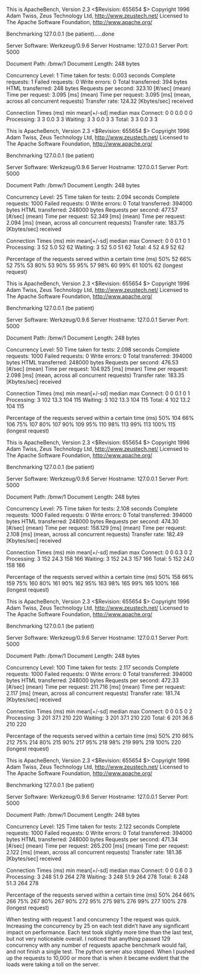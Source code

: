 This is ApacheBench, Version 2.3 <$Revision: 655654 $>
Copyright 1996 Adam Twiss, Zeus Technology Ltd, http://www.zeustech.net/
Licensed to The Apache Software Foundation, http://www.apache.org/

Benchmarking 127.0.0.1 (be patient).....done


Server Software:        Werkzeug/0.9.6
Server Hostname:        127.0.0.1
Server Port:            5000

Document Path:          /bmw/1
Document Length:        248 bytes

Concurrency Level:      1
Time taken for tests:   0.003 seconds
Complete requests:      1
Failed requests:        0
Write errors:           0
Total transferred:      394 bytes
HTML transferred:       248 bytes
Requests per second:    323.10 [#/sec] (mean)
Time per request:       3.095 [ms] (mean)
Time per request:       3.095 [ms] (mean, across all concurrent requests)
Transfer rate:          124.32 [Kbytes/sec] received

Connection Times (ms)
              min  mean[+/-sd] median   max
Connect:        0    0   0.0      0       0
Processing:     3    3   0.0      3       3
Waiting:        3    3   0.0      3       3
Total:          3    3   0.0      3       3




This is ApacheBench, Version 2.3 <$Revision: 655654 $>
Copyright 1996 Adam Twiss, Zeus Technology Ltd, http://www.zeustech.net/
Licensed to The Apache Software Foundation, http://www.apache.org/

Benchmarking 127.0.0.1 (be patient)


Server Software:        Werkzeug/0.9.6
Server Hostname:        127.0.0.1
Server Port:            5000

Document Path:          /bmw/1
Document Length:        248 bytes

Concurrency Level:      25
Time taken for tests:   2.094 seconds
Complete requests:      1000
Failed requests:        0
Write errors:           0
Total transferred:      394000 bytes
HTML transferred:       248000 bytes
Requests per second:    477.57 [#/sec] (mean)
Time per request:       52.349 [ms] (mean)
Time per request:       2.094 [ms] (mean, across all concurrent requests)
Transfer rate:          183.75 [Kbytes/sec] received

Connection Times (ms)
              min  mean[+/-sd] median   max
Connect:        0    0   0.1      0       1
Processing:     3   52   5.0     52      62
Waiting:        3   52   5.0     51      62
Total:          4   52   4.9     52      62

Percentage of the requests served within a certain time (ms)
  50%     52
  66%     52
  75%     53
  80%     53
  90%     55
  95%     57
  98%     60
  99%     61
 100%     62 (longest request)




This is ApacheBench, Version 2.3 <$Revision: 655654 $>
Copyright 1996 Adam Twiss, Zeus Technology Ltd, http://www.zeustech.net/
Licensed to The Apache Software Foundation, http://www.apache.org/

Benchmarking 127.0.0.1 (be patient)


Server Software:        Werkzeug/0.9.6
Server Hostname:        127.0.0.1
Server Port:            5000

Document Path:          /bmw/1
Document Length:        248 bytes

Concurrency Level:      50
Time taken for tests:   2.098 seconds
Complete requests:      1000
Failed requests:        0
Write errors:           0
Total transferred:      394000 bytes
HTML transferred:       248000 bytes
Requests per second:    476.53 [#/sec] (mean)
Time per request:       104.925 [ms] (mean)
Time per request:       2.098 [ms] (mean, across all concurrent requests)
Transfer rate:          183.35 [Kbytes/sec] received

Connection Times (ms)
              min  mean[+/-sd] median   max
Connect:        0    0   0.1      0       1
Processing:     3  102  13.3    104     115
Waiting:        3  102  13.3    104     115
Total:          4  102  13.2    104     115

Percentage of the requests served within a certain time (ms)
  50%    104
  66%    106
  75%    107
  80%    107
  90%    109
  95%    110
  98%    113
  99%    113
 100%    115 (longest request)




This is ApacheBench, Version 2.3 <$Revision: 655654 $>
Copyright 1996 Adam Twiss, Zeus Technology Ltd, http://www.zeustech.net/
Licensed to The Apache Software Foundation, http://www.apache.org/

Benchmarking 127.0.0.1 (be patient)


Server Software:        Werkzeug/0.9.6
Server Hostname:        127.0.0.1
Server Port:            5000

Document Path:          /bmw/1
Document Length:        248 bytes

Concurrency Level:      75
Time taken for tests:   2.108 seconds
Complete requests:      1000
Failed requests:        0
Write errors:           0
Total transferred:      394000 bytes
HTML transferred:       248000 bytes
Requests per second:    474.30 [#/sec] (mean)
Time per request:       158.129 [ms] (mean)
Time per request:       2.108 [ms] (mean, across all concurrent requests)
Transfer rate:          182.49 [Kbytes/sec] received

Connection Times (ms)
              min  mean[+/-sd] median   max
Connect:        0    0   0.3      0       2
Processing:     3  152  24.3    158     166
Waiting:        3  152  24.3    157     166
Total:          5  152  24.0    158     166

Percentage of the requests served within a certain time (ms)
  50%    158
  66%    159
  75%    160
  80%    161
  90%    162
  95%    163
  98%    165
  99%    165
 100%    166 (longest request)




This is ApacheBench, Version 2.3 <$Revision: 655654 $>
Copyright 1996 Adam Twiss, Zeus Technology Ltd, http://www.zeustech.net/
Licensed to The Apache Software Foundation, http://www.apache.org/

Benchmarking 127.0.0.1 (be patient)


Server Software:        Werkzeug/0.9.6
Server Hostname:        127.0.0.1
Server Port:            5000

Document Path:          /bmw/1
Document Length:        248 bytes

Concurrency Level:      100
Time taken for tests:   2.117 seconds
Complete requests:      1000
Failed requests:        0
Write errors:           0
Total transferred:      394000 bytes
HTML transferred:       248000 bytes
Requests per second:    472.33 [#/sec] (mean)
Time per request:       211.716 [ms] (mean)
Time per request:       2.117 [ms] (mean, across all concurrent requests)
Transfer rate:          181.74 [Kbytes/sec] received

Connection Times (ms)
              min  mean[+/-sd] median   max
Connect:        0    0   0.5      0       2
Processing:     3  201  37.1    210     220
Waiting:        3  201  37.1    210     220
Total:          6  201  36.6    210     220

Percentage of the requests served within a certain time (ms)
  50%    210
  66%    212
  75%    214
  80%    215
  90%    217
  95%    218
  98%    219
  99%    219
 100%    220 (longest request)




This is ApacheBench, Version 2.3 <$Revision: 655654 $>
Copyright 1996 Adam Twiss, Zeus Technology Ltd, http://www.zeustech.net/
Licensed to The Apache Software Foundation, http://www.apache.org/

Benchmarking 127.0.0.1 (be patient)


Server Software:        Werkzeug/0.9.6
Server Hostname:        127.0.0.1
Server Port:            5000

Document Path:          /bmw/1
Document Length:        248 bytes

Concurrency Level:      125
Time taken for tests:   2.122 seconds
Complete requests:      1000
Failed requests:        0
Write errors:           0
Total transferred:      394000 bytes
HTML transferred:       248000 bytes
Requests per second:    471.34 [#/sec] (mean)
Time per request:       265.200 [ms] (mean)
Time per request:       2.122 [ms] (mean, across all concurrent requests)
Transfer rate:          181.36 [Kbytes/sec] received

Connection Times (ms)
              min  mean[+/-sd] median   max
Connect:        0    0   0.6      0       3
Processing:     3  248  51.9    264     278
Waiting:        3  248  51.9    264     278
Total:          6  248  51.3    264     278

Percentage of the requests served within a certain time (ms)
  50%    264
  66%    266
  75%    267
  80%    267
  90%    272
  95%    275
  98%    276
  99%    277
 100%    278 (longest request)





When testing with request 1 and concurrency 1 the request was quick. Increasing the concurrency by 25 on each test didn’t have any significant impact on performance. Each test took slightly more time than the last test, but not very noticeable overall. I noticed that anything passed 129 concurrency with any number of requests apache benchmark would fail, and not finish a single test. The python server also stopped. When I pushed up the requests to 10,000 or more that is when it became evident that the loads were taking a toll on the server.